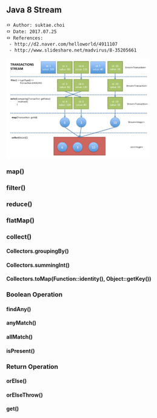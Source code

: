 ## Java 8 Stream

```
ㅁ Author: suktae.choi
ㅁ Date: 2017.07.25
ㅁ References:
 - http://d2.naver.com/helloworld/4911107
 - http://www.slideshare.net/madvirus/8-35205661
```

<img src="https://github.com/agongi/study/blob/master/java/stream/images/figure2.jpg" width="75%">


### map()


### filter()


### reduce()


### flatMap()


### collect()
#### Collectors.groupingBy()

#### Collectors.summingInt()

#### Collectors.toMap(Function::identity(), Object::getKey())


### Boolean Operation
#### findAny()

#### anyMatch()

#### allMatch()


#### isPresent()


### Return Operation
#### orElse()

#### orElseThrow()

#### get()
